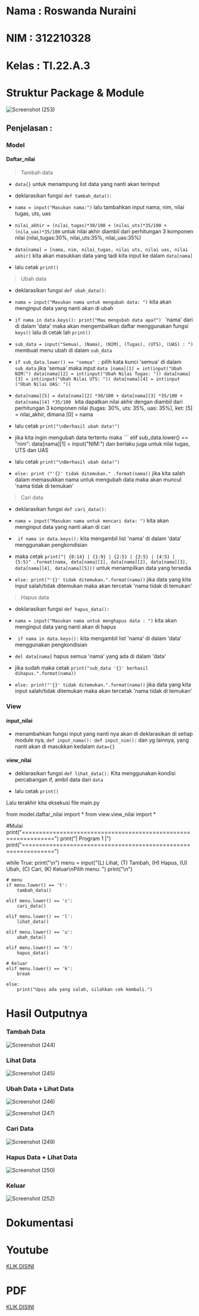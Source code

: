 # Nama  : Roswanda Nuraini

# NIM   : 312210328

# Kelas : TI.22.A.3

# Struktur Package & Module

![Screenshot (253)](https://user-images.githubusercontent.com/115516632/211152318-d97b504a-9cd2-46ad-b31e-51ab8bfe6d1a.png)

## Penjelasan :

### Model

#### Daftar_nilai

> Tambah data

- ``` data{} ``` untuk menampung list data yang nanti akan terinput

- deklarasikan fungsi ``` def tambah_data(): ```

- ``` nama = input("Masukan nama:") ``` lalu tambahkan input nama, nim, nilai tugas, uts, uas

- ``` nilai_akhir = (nilai_tugas)*30/100 + (nilai_uts)*35/100 + (nila_uas)*35/100 ``` untuk nilai akhir diambil dari perhitungan 3 komponen nilai (nilai_tugas:30%, nilai_uts:35%, nilai_uas:35%)

- ``` data[nama] = [nama, nim, nilai_tugas, nilai uts, nilai uas, nilai akhir] ``` kita akan masukkan data yang tadi kita input ke dalam ``` data[nama] ```

- lalu cetak ``` print() ```

> Ubah data

- deklarasikan fungsi ``` def ubah_data(): ```

- ``` nama = input("Masukan nama untuk mengubah data: ") ``` kita akan menginput data yang nanti akan di ubah 

- ```if nama in data.keys(): print("Mau mengubah data apa?") ``` 'nama' dari di dalam 'data' maka akan mengembalikan daftar menggunakan fungsi ``` keys() ``` lalu di cetak lah ``` print() ```

- ``` sub_data = input("Semua), (Nama), (NIM), (Tugas), (UTS), (UAS) : ") ``` membuat menu ubah di dalam ```sub_data```

- ``` if sub_data.lower() == "semua" : ``` pilih kata kunci 'semua' di dalam ```sub_data``` jika 'semua' maka input ``` data [nama][1] = int(input("Ubah NIM:") data[nama][2] = int(input("Ubah Nilai Tugas: ")) data[nama][3] = int(input("Ubah Nilai UTS: ")) data[nama][4] = int(input ("Ubah Nilai UAS: ")) ```

- ```data[nama][5] = data[nama][2] *30/100 + data[nama][3] *35/100 + data[nama][4] *35/100 ``` kita dapatkan nilai akhir dengan diambil dari perhitungan 3 komponen nilai (tugas: 30%, uts: 35%, uas: 35%), ket: [5] = nilai_akhir, dimana [0] = nama 

- lalu cetak ``` print("\nBerhasil ubah data!") ```

- jika kita ingin mengubah data tertentu maka ``` elif sub_data.lower() == "nim": data[nama][1] = input("NIM:") dan berlaku juga untuk nilai tugas, UTS dan UAS

- lalu cetak ``` print("\nBerhasil ubah data!") ```

- ``` else: print ("'{}' tidak ditemukan." .format(nama)) ``` jika kita salah dalam memasukkan nama untuk mengubah data maka akan muncul 'nama tidak di temukan'

> Cari data

- deklarasikan fungsi ``` def cari_data(): ```

- ``` nama = input("Masukan nama untuk mencari data: ") ``` kita akan menginput data yang nanti akan di cari

- ``` if nama in data.keys():``` kita mengambil list 'nama' di dalam 'data' menggunakan pengkondisian

- maka cetak ``` print("| {0:14} | {1:9} | {2:5} | {3:5} | {4:5} | {5:5}" .format(nama, data[nama][1], data[nama][2], data[nama][3], data[nama][4], data[nama][5])) ``` untuk menampilkan data yang tersedia

- ``` else: print("'{}' tidak ditemukan.".format(nama)) ``` jika data yang kita input salah/tidak ditemukan maka akan tercetak 'nama tidak di temukan'

> Hapus data

- deklarasikan fungsi ``` def hapus_data(): ```
    
- ``` nama = input("Masukan nama untuk menghapus data : ") ``` kita akan menginput data yang nanti akan di hapus
 
- ``` if nama in data.keys():``` kita mengambil list 'nama' di dalam 'data' menggunakan pengkondisian

- ``` del data[nama] ``` hapus semua 'nama' yang ada di dalam 'data'
    
- jika sudah maka cetak ``` print("sub_data '{}' berhasil dihapus.".format(nama)) ```

- ``` else: print("'{}' tidak ditemukan.".format(nama)) ``` jika data yang kita input salah/tidak ditemukan maka akan tercetak 'nama tidak di temukan'

### View

#### input_nilai

- menambahkan fungsi input yang nanti nya akan di deklarasikan di setiap module nya, ``` def input_nama(): def input_nim(): ``` dan yg lainnya, yang nanti akan di masukkan kedalam ``` data={} ```

#### view_nilai

- deklarasikan fungsi ``` def lihat_data(): ``` Kita menggunakan kondisi percabangan if, ambil data dari ``` data ```

- lalu cetak ``` print() ```

Lalu terakhir kita eksekusi file main.py

from model.daftar_nilai import *
from view.view_nilai import *

#Mulai
print("===============================================================")
print("|                           Program 1                         |")
print("===============================================================")

while True:
    print("\n")
    menu = input("(L) Lihat, (T) Tambah, (H) Hapus, (U) Ubah, (C) Cari, (K) Keluar\nPilih menu: ")
    print("\n")

    # menu
    if menu.lower() == 't':
        tambah_data()

    elif menu.lower() == 'c':
        cari_data()

    elif menu.lower() == 'l':
        lihat_data()

    elif menu.lower() == 'u':
        ubah_data()

    elif menu.lower() == 'h':
        hapus_data()

    # Keluar
    elif menu.lower() == 'k':
        break

    else:
        print("Upss ada yang salah, silahkan cek kembali.")










# Hasil Outputnya

### Tambah Data

![Screenshot (244)](https://user-images.githubusercontent.com/115516632/211159416-e4ff9588-862f-4375-b305-cb123ccddb7b.png)

### Lihat Data

![Screenshot (245)](https://user-images.githubusercontent.com/115516632/211159471-38d6f9d1-91ce-4668-83f5-afbcf57a79ab.png)

### Ubah Data + Lihat Data

![Screenshot (246)](https://user-images.githubusercontent.com/115516632/211159496-edc61295-525d-473e-a367-e1dd2c917804.png)

![Screenshot (247)](https://user-images.githubusercontent.com/115516632/211160374-79956cd0-f759-4d29-9f89-4f99a0fea68c.png)

### Cari Data

![Screenshot (249)](https://user-images.githubusercontent.com/115516632/211160512-df699fb7-0971-4832-b3f1-f0083a1cf908.png)

### Hapus Data + Lihat Data

![Screenshot (250)](https://user-images.githubusercontent.com/115516632/211160572-16112772-310a-49f0-877d-7f5955b1b365.png)

### Keluar

![Screenshot (252)](https://user-images.githubusercontent.com/115516632/211160633-68b69659-0687-4aef-9ae1-f9d5739ea303.png)



# Dokumentasi

# Youtube

[KLIK DISINI](https://youtu.be/bU-6WGl_XyY)

# PDF

[KLIK DISINI](https://drive.google.com/file/d/17LG_smm23ceYh192WiPw-oFflk8Bo_Px/view?usp=drivesdk)




